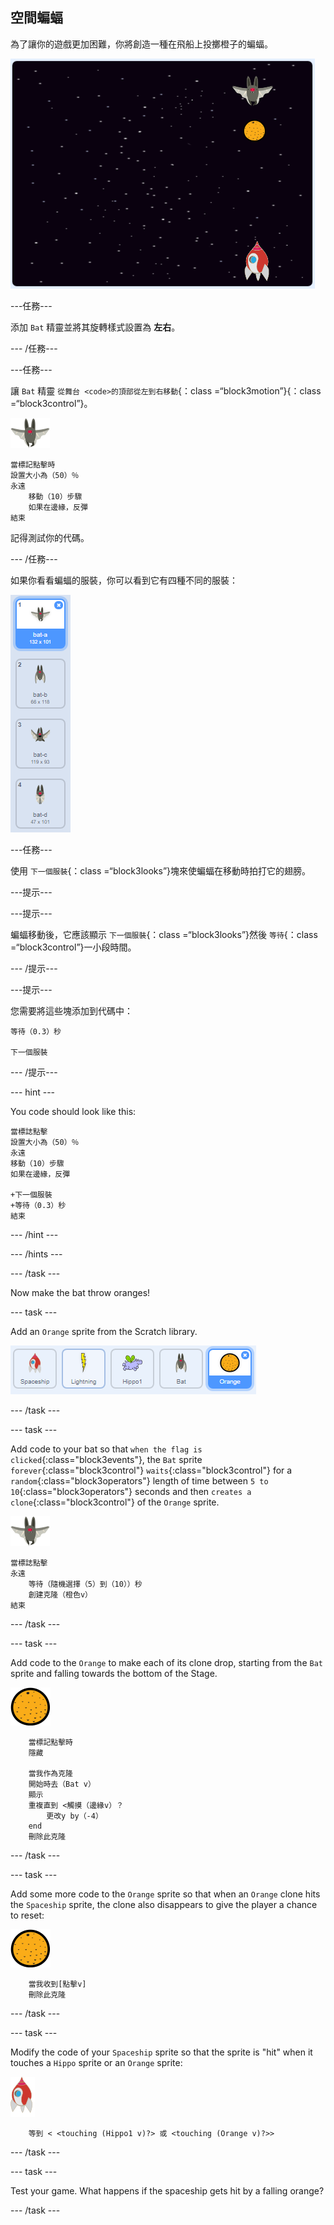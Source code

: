 ## 空間蝙蝠

為了讓你的遊戲更加困難，你將創造一種在飛船上投擲橙子的蝙蝠。

![一隻蝙蝠在飛船上扔橙子](images/bat-oranges.png)

\---任務\---

添加 `Bat` 精靈並將其旋轉樣式設置為 **左右**。

\--- /任務\---

\---任務\---

讓 `Bat` 精靈 `從舞台 <code>的頂部從左到右移動`{：class =“block3motion”}</code>{：class =“block3control”}。

![蝙蝠精靈](images/bat-sprite.png)

```blocks3
當標記點擊時
設置大小為（50）％
永遠
    移動（10）步驟
    如果在邊緣，反彈
結束
```

記得測試你的代碼。

\--- /任務\---

如果你看看蝙蝠的服裝，你可以看到它有四種不同的服裝：

![截圖](images/invaders-bat-costume.png)

\---任務\---

使用 `下一個服裝`{：class =“block3looks”}塊來使蝙蝠在移動時拍打它的翅膀。

\---提示\---

\---提示\---

蝙蝠移動後，它應該顯示 `下一個服裝`{：class =“block3looks”}然後 `等待`{：class =“block3control”}一小段時間。

\--- /提示\---

\---提示\---

您需要將這些塊添加到代碼中：

```blocks3
等待（0.3）秒

下一個服裝
```

\--- /提示\---

\--- hint \---

You code should look like this:

```blocks3
當標誌點擊
設置大小為（50）％
永遠
移動（10）步驟
如果在邊緣，反彈

+下一個服裝
+等待（0.3）秒
結束
```

\--- /hint \---

\--- /hints \---

\--- /task \---

Now make the bat throw oranges!

\--- task \---

Add an `Orange` sprite from the Scratch library.

![screenshot](images/invaders-orange.png)

\--- /task \---

\--- task \---

Add code to your bat so that `when the flag is clicked`{:class="block3events"}, the `Bat` sprite `forever`{:class="block3control"} `waits`{:class="block3control"} for a `random`{:class="block3operators"} length of time between `5 to 10`{:class="block3operators"} seconds and then `creates a clone`{:class="block3control"} of the `Orange` sprite.

![bat sprite](images/bat-sprite.png)

```blocks3
當標誌點擊
永遠
    等待（隨機選擇（5）到（10））秒
    創建克隆（橙色v）
結束
```

\--- /task \---

\--- task \---

Add code to the `Orange` to make each of its clone drop, starting from the `Bat` sprite and falling towards the bottom of the Stage.

![orange sprite](images/orange-sprite.png)

```blocks3
    當標記點擊時
    隱藏

    當我作為克隆
    開始時去（Bat v）
    顯示
    重複直到 <觸摸（邊緣v）？
        更改y by（-4）
    end
    刪除此克隆
```

\--- /task \---

\--- task \---

Add some more code to the `Orange` sprite so that when an `Orange` clone hits the `Spaceship` sprite, the clone also disappears to give the player a chance to reset:

![orange sprite](images/orange-sprite.png)

```blocks3
    當我收到[點擊v]
    刪除此克隆
```

\--- /task \---

\--- task \---

Modify the code of your `Spaceship` sprite so that the sprite is "hit" when it touches a `Hippo` sprite or an `Orange` sprite:

![rocket sprite](images/rocket-sprite.png)

```blocks3
    等到 < <touching (Hippo1 v)?> 或 <touching (Orange v)?>>
```

\--- /task \---

\--- task \---

Test your game. What happens if the spaceship gets hit by a falling orange?

\--- /task \---